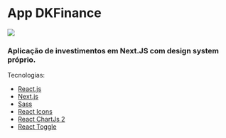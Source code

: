 # App DKFinance

![](https://www.diegokoscky.com.br/imgs/externos/dkfinance.png)

### Aplicação de investimentos em Next.JS com design system próprio.

Tecnologias:

-   [React.js](https://reactjs.org/)
-   [Next.js](https://nextjs.org/)
-   [Sass](https://sass-lang.com/)
-   [React Icons](https://react-icons.github.io/react-icons/)
-   [React ChartJs 2](https://www.npmjs.com/package/react-chartjs-2)
-   [React Toggle](https://www.npmjs.com/package/react-toggle)
